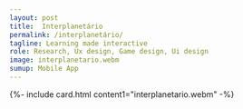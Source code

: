 ```yaml
---
layout: post
title:  Interplanetário
permalink: /interplanetário/
tagline: Learning made interactive
role: Research, Ux design, Game design, Ui design
image: interplanetario.webm
sumup: Mobile App
---
```


{%- include card.html content1="interplanetario.webm" -%}